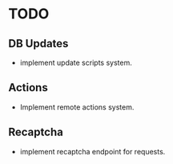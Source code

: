 # TODO

## DB Updates
 - implement update scripts system. 

## Actions
 - Implement remote actions system. 
 
## Recaptcha
 - implement recaptcha endpoint for requests.
 
